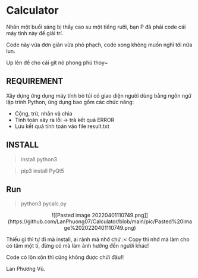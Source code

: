 # Calculator
Nhân một buổi sáng bị thầy cao su một tiếng rưỡi, bạn P đã phải code cái máy tính này để giải trí. 

Code này vừa đơn giản vừa phò phạch, code xong không muốn nghĩ tới nữa lun.

Up lên để cho cái git nó phong phú thoy~

<h2>REQUIREMENT</h2>

Xây dựng ứng dụng máy tính bỏ túi có giao diện người dùng bằng ngôn ngữ lập trình Python, ứng dụng bao gồm các chức năng:  
- Cộng, trừ, nhân và chia   
- Tính toán xảy ra lỗi -> trả kết quả ERROR  
- Lưu kết quả tính toán vào file result.txt

<h2>INSTALL</h2>

> install python3 

> pip3 install PyQt5

<h2>Run </h2>

> python3 pycalc.py

<center>![[Pasted image 20220401110749.png]](https://github.com/LanPhuong07/Calculator/blob/main/pic/Pasted%20image%2020220401110749.png) </center>

Thiếu gì thì tự đi mà install, ai rảnh mà nhớ chứ :< Copy thì nhớ mà làm cho có tâm một tí, đừng có mà làm ảnh hưởng đến người khác! 

Code có lộn xộn thì cũng không được chửi đâu!!

Lan Phương Vũ.


